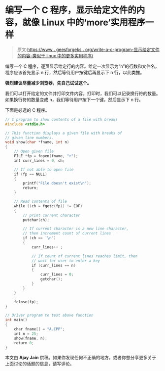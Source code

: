 # 编写一个 C 程序，显示给定文件的内容，就像 Linux 中的‘more’实用程序一样

> 原文:[https://www . geesforgeks . org/write-a-c-program-显示给定文件的内容-类似于 linux 中的更多实用程序/](https://www.geeksforgeeks.org/write-a-c-program-that-displays-contents-of-a-given-file-like-more-utility-in-linux/)

编写一个 C 程序，逐页显示给定行的内容。给定一次显示为“n”的行数和文件名，程序应该首先显示 n 行，然后等待用户按键后再显示下 n 行，以此类推。

**强烈建议尽量减少浏览器，先自己试试这个。**

我们可以打开给定的文件并打印文件内容。打印时，我们可以记录换行符的数量。如果换行符的数量变成 n，我们等待用户按下一个键，然后显示下 n 行。

下面是必选的 C 程序。

```cpp
// C program to show contents of a file with breaks
#include <stdio.h>

// This function displays a given file with breaks of
// given line numbers.
void show(char *fname, int n)
{
    // Open given file
    FILE *fp = fopen(fname, "r");
    int curr_lines = 0, ch;

    // If not able to open file
    if (fp == NULL)
    {
        printf("File doesn't exist\n");
        return;
    }

    // Read contents of file
    while ((ch = fgetc(fp)) != EOF)
    {
        // print current character
        putchar(ch);

        // If current character is a new line character,
        // then increment count of current lines
        if (ch == '\n')
        {
            curr_lines++ ;

            // If count of current lines reaches limit, then
            // wait for user to enter a key
            if (curr_lines == n)
            {
                curr_lines = 0;
                getchar();
            }
        }
    }

    fclose(fp);
}

// Driver program to test above function
int main()
{
    char fname[] = "A.CPP";
    int n = 25;
    show(fname, n);
    return 0;
}
```

本文由 **Ajay Jain** 供稿。如果你发现任何不正确的地方，或者你想分享更多关于上面讨论的话题的信息，请写评论。